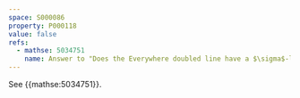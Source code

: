 ```yaml
---
space: S000086
property: P000118
value: false
refs:
  - mathse: 5034751
    name: Answer to "Does the Everywhere doubled line have a $\sigma$-locally finite $k$-network?"
---
```


See {{mathse:5034751}}.
